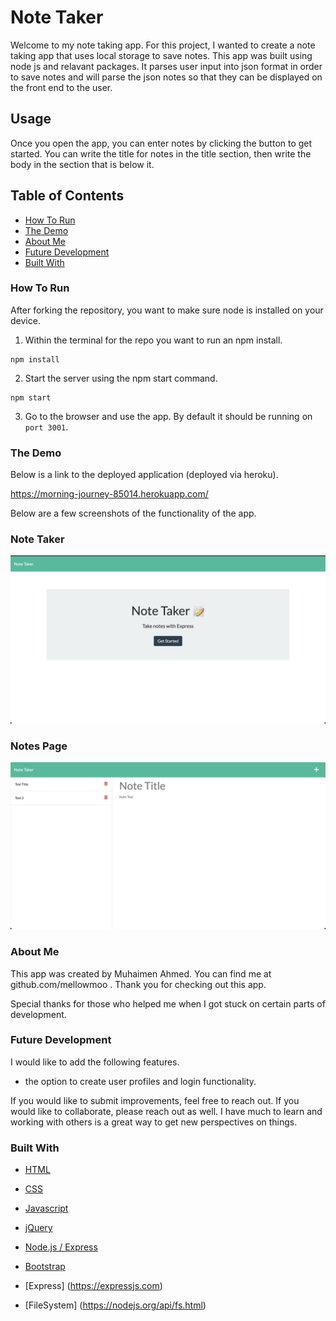 # Note Taker
Welcome to my note taking app.  For this project, I wanted to create a note taking app that uses local storage to save notes.  This app was built using node js and relavant packages.  It parses user input into json format in order to save notes and will parse the json notes so that they can be displayed on the front end to the user.

## Usage
Once you open the app, you can enter notes by clicking the button to get started.  You can write the title for notes in the title section, then write the body in the section that is below it.

## Table of Contents

- [How To Run](#how-to-run)
- [The Demo](#the-demo)
- [About Me](#about-me)
- [Future Development](#future-development)
- [Built With](#built-with)

### How To Run
After forking the repository, you want to make sure node is installed on your device.
1. Within the terminal for the repo you want to run an npm install.
```
npm install
```
2. Start the server using the npm start command.
```
npm start
```
3. Go to the browser and use the app.  By default it should be running on `port 3001`.

### The Demo

Below is a link to the deployed application (deployed via heroku).

https://morning-journey-85014.herokuapp.com/


Below are a few screenshots of the functionality of the app.


### Note Taker

![3](./public/images/notetaker.jpg)

### Notes Page

![4](./public/images/notetaker2.jpg)




### About Me
This app was created by Muhaimen Ahmed. You can find me at github.com/mellowmoo .  Thank you for checking out this app.

Special thanks for those who helped me when I got stuck on certain parts of development.

### Future Development
I would like to add the following features.

- the option to create user profiles and login functionality.

If you would like to submit improvements, feel free to reach out.  If you would like to collaborate, please reach out as well.  I have much to learn and working with others is a great way to get new perspectives on things.

### Built With

* [HTML](https://developer.mozilla.org/en-US/docs/Web/HTML)

* [CSS](https://developer.mozilla.org/en-US/docs/Web/CSS)

* [Javascript](https://developer.mozilla.org/en-US/docs/Web/JavaScript)

* [jQuery](https://developer.mozilla.org/en-US/docs/Glossary/jQuery)

* [Node.js / Express](https://developer.mozilla.org/en-US/docs/Learn/Server-side/Express_Nodejs)

* [Bootstrap](https://getbootstrap.com/docs/4.4/getting-started/introduction/)

* [Express] (https://expressjs.com)

* [FileSystem] (https://nodejs.org/api/fs.html)

